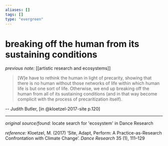 ```yaml
---
aliases: []
tags: []
type: "evergreen"
---
```


# breaking off the human from its sustaining conditions

_previous note:_ [[artistic research and ecosystems]]

> [W]e have to rethink the human in light of precarity, showing that there is no human without those networks of life within which human life is but one sort of life. Otherwise, we end up breaking off the human from all of its sustaining conditions (and in that way become complicit with the process of precaritization itself).

-- Judith Butler, [in @kloetzel-2017-site p.120]

---

_original source/found:_ locate search for 'ecosystem' in Dance Research

_reference:_ Kloetzel, M. (2017) ‘Site, Adapt, Perform: A Practice-as-Research Confrontation with Climate Change’. _Dance Research_ 35 (1), 111–129



